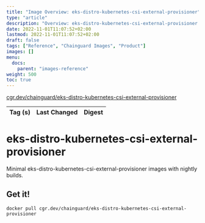 ```yaml
---
title: "Image Overview: eks-distro-kubernetes-csi-external-provisioner"
type: "article"
description: "Overview: eks-distro-kubernetes-csi-external-provisioner Chainguard Image"
date: 2022-11-01T11:07:52+02:00
lastmod: 2022-11-01T11:07:52+02:00
draft: false
tags: ["Reference", "Chainguard Images", "Product"]
images: []
menu:
  docs:
    parent: "images-reference"
weight: 500
toc: true
---
```


[cgr.dev/chainguard/eks-distro-kubernetes-csi-external-provisioner](https://github.com/chainguard-images/images/tree/main/images/eks-distro-kubernetes-csi-external-provisioner)

| Tag (s) | Last Changed | Digest |
|---------|--------------|--------|

# eks-distro-kubernetes-csi-external-provisioner

Minimal eks-distro-kubernetes-csi-external-provisioner images with nightly builds.

## Get it!

```shell
docker pull cgr.dev/chainguard/eks-distro-kubernetes-csi-external-provisioner
```
